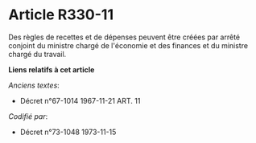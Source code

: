 # Article R330-11

Des règles de recettes et de dépenses peuvent être créées par arrêté conjoint du ministre chargé de l'économie et des
finances et du ministre chargé du travail.

**Liens relatifs à cet article**

_Anciens textes_:

  - Décret n°67-1014 1967-11-21 ART. 11

_Codifié par_:

  - Décret n°73-1048 1973-11-15

